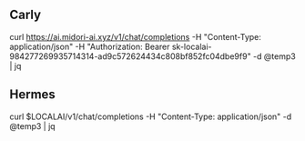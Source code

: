 ## Carly

curl https://ai.midori-ai.xyz/v1/chat/completions   -H "Content-Type: application/json"   -H "Authorization: Bearer sk-localai-984277269935714314-ad9c572624434c808bf852fc04dbe9f9"   -d @temp3 | jq


## Hermes

curl $LOCALAI/v1/chat/completions   -H "Content-Type: application/json"  -d @temp3 | jq
